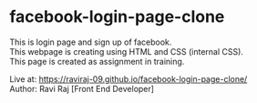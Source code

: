 # facebook-login-page-clone

This is login page and sign up  of facebook. <br>
This webpage is creating using HTML and CSS (internal CSS).<br>
This page is created as assignment in training.

 Live at: https://raviraj-09.github.io/facebook-login-page-clone/
 <br>
 Author: Ravi Raj [Front End Developer]
